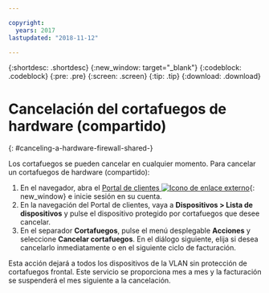 ```yaml
---

copyright:
  years: 2017
lastupdated: "2018-11-12"

---
```


{:shortdesc: .shortdesc}
{:new_window: target="_blank"}
{:codeblock: .codeblock}
{:pre: .pre}
{:screen: .screen}
{:tip: .tip}
{:download: .download}

# Cancelación del cortafuegos de hardware (compartido)
{: #canceling-a-hardware-firewall-shared-}

Los cortafuegos se pueden cancelar en cualquier momento. Para cancelar un cortafuegos de hardware (compartido): 

1. En el navegador, abra el [Portal de clientes ![Icono de enlace externo](../../icons/launch-glyph.svg "Icono de enlace externo")](https://control.softlayer.com/){: new_window} e inicie sesión en su cuenta.
2. En la navegación del Portal de clientes, vaya a **Dispositivos > Lista de dispositivos** y pulse el dispositivo protegido por cortafuegos que desee cancelar.
3.  En el separador **Cortafuegos**, pulse el menú desplegable **Acciones** y seleccione **Cancelar cortafuegos**. En el diálogo siguiente, elija si desea cancelarlo inmediatamente o en el siguiente ciclo de facturación.

Esta acción dejará a todos los dispositivos de la VLAN sin protección de cortafuegos frontal. Este servicio se proporciona mes a mes y la facturación se suspenderá el mes siguiente a la cancelación.
